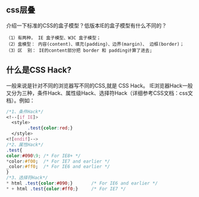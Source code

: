
## css层叠
介绍一下标准的CSS的盒子模型？低版本IE的盒子模型有什么不同的？

```
（1）有两种， IE 盒子模型、W3C 盒子模型；
（2）盒模型： 内容(content)、填充(padding)、边界(margin)、 边框(border)；
（3）区  别： IE的content部分把 border 和 padding计算了进去;
```

## 什么是CSS Hack?

一般来说是针对不同的浏览器写不同的CSS,就是 CSS Hack。
IE浏览器Hack一般又分为三种，条件Hack、属性级Hack、选择符Hack（详细参考CSS文档：css文档）。例如：

```css
/*1、条件Hack*/
<!--[if IE]>
  <style>
        .test{color:red;}
  </style>
<![endif]-->
/*2、属性Hack*/
.test{
color:#090\9; /* For IE8+ */
*color:#f00;  /* For IE7 and earlier */
_color:#ff0;  /* For IE6 and earlier */
}
/*3、选择符Hack*/
* html .test{color:#090;}       /* For IE6 and earlier */
* + html .test{color:#ff0;}     /* For IE7 */
```
